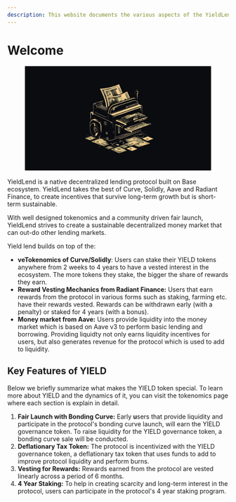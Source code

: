 ```yaml
---
description: This website documents the various aspects of the YieldLend protocol.
---
```


# Welcome

<figure><img src=".gitbook/assets/image (1).png" alt=""><figcaption></figcaption></figure>

YieldLend is a native decentralized lending protocol built on Base ecosystem. YieldLend takes the best of Curve, Solidly, Aave and Radiant Finance, to create incentives that survive long-term growth but is short-term sustainable.

With well designed tokenomics and a community driven fair launch, YieldLend strives to create a sustainable decentralized money market that can out-do other lending markets.

Yield lend builds on top of the:

* **veTokenomics of Curve/Solidly**: Users can stake their YIELD tokens anywhere from 2 weeks to 4 years to have a vested interest in the ecosystem. The more tokens they stake, the bigger the share of rewards they earn.
* **Reward Vesting Mechanics from Radiant Finance:** Users that earn rewards from the protocol in various forms such as staking, farming etc. have their rewards vested. Rewards can be withdrawn early (with a penalty) or staked for 4 years (with a bonus).
* **Money market from Aave:** Users provide liquidity into the money market which is based on Aave v3 to perform basic lending and borrowing. Providing liquidty not only earns liquidity incentives for users, but also generates revenue for the protocol which is used to add to liquidity.

## Key Features of YIELD

Below we briefly summarize what makes the YIELD token special. To learn more about YIELD and the dynamics of it, you can visit the tokenomics page where each section is explain in detail.

1. **Fair Launch with Bonding Curve:** Early **u**sers that provide liquidity and participate in the protocol's bonding curve launch, will earn the YIELD governance token. To raise liquidity for the YIELD governance token, a bonding curve sale will be conducted.
2. **Deflationary Tax Token:** The protocol is incentivized with the YIELD governance token, a deflationary tax token that uses funds to add to improve protocol liquidity and perform burns.
3. **Vesting for Rewards:** Rewards earned from the protocol are vested linearly across a period of 6 months.
4. **4 Year Staking:** To help in creating scarcity and long-term interest in the protocol, users can participate in the protocol's 4 year staking program.&#x20;
